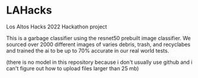 # LAHacks
Los Altos Hacks 2022 Hackathon project

This is a garbage classifier using the resnet50 prebuilt image classifier. We sourced over 2000 different images of varies debris, trash, and recyclabes and trained the ai to be up to 70% accurate in our real world tests.

(there is no model in this repository because i don't usually use github and i can't figure out how to upload files larger than 25 mb)

